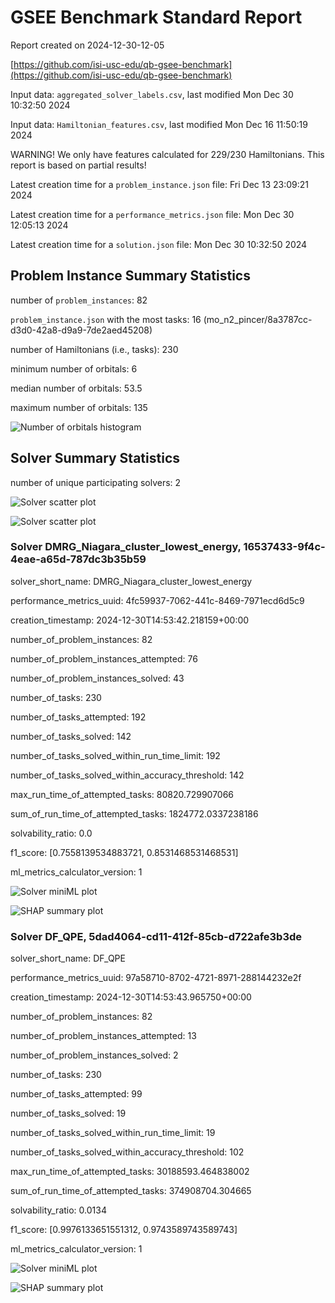 # GSEE Benchmark Standard Report

Report created on 2024-12-30-12-05

[https://github.com/isi-usc-edu/qb-gsee-benchmark](https://github.com/isi-usc-edu/qb-gsee-benchmark)

Input data: `aggregated_solver_labels.csv`, last modified Mon Dec 30 10:32:50 2024

Input data: `Hamiltonian_features.csv`, last modified Mon Dec 16 11:50:19 2024

WARNING!  We only have features calculated for 229/230 Hamiltonians. This report is based on partial results!

Latest creation time for a `problem_instance.json` file: Fri Dec 13 23:09:21 2024

Latest creation time for a `performance_metrics.json` file: Mon Dec 30 12:05:13 2024

Latest creation time for a `solution.json` file: Mon Dec 30 10:32:50 2024

## Problem Instance Summary Statistics

number of `problem_instances`: 82

`problem_instance.json` with the most tasks: 16 (mo_n2_pincer/8a3787cc-d3d0-42a8-d9a9-7de2aed45208)

number of Hamiltonians (i.e., tasks): 230

minimum number of orbitals: 6

median number of orbitals: 53.5

maximum number of orbitals: 135

![Number of orbitals histogram](num_orbitals_histogram.png)

## Solver Summary Statistics

number of unique participating solvers: 2

![Solver scatter plot](solver_num_orbs_vs_runtime_scatter_plot.png)

![Solver scatter plot](solver_num_orbs_vs_log_runtime_scatter_plot.png)

### Solver DMRG_Niagara_cluster_lowest_energy, 16537433-9f4c-4eae-a65d-787dc3b35b59

solver_short_name: DMRG_Niagara_cluster_lowest_energy

performance_metrics_uuid: 4fc59937-7062-441c-8469-7971ecd6d5c9

creation_timestamp: 2024-12-30T14:53:42.218159+00:00

number_of_problem_instances: 82

number_of_problem_instances_attempted: 76

number_of_problem_instances_solved: 43

number_of_tasks: 230

number_of_tasks_attempted: 192

number_of_tasks_solved: 142

number_of_tasks_solved_within_run_time_limit: 192

number_of_tasks_solved_within_accuracy_threshold: 142

max_run_time_of_attempted_tasks: 80820.729907066

sum_of_run_time_of_attempted_tasks: 1824772.0337238186

solvability_ratio: 0.0

f1_score: [0.7558139534883721, 0.8531468531468531]

ml_metrics_calculator_version: 1

![Solver miniML plot](plot_solver_16537433-9f4c-4eae-a65d-787dc3b35b59.png)

![SHAP summary plot](shap_summary_plot_solver_16537433-9f4c-4eae-a65d-787dc3b35b59.png)

### Solver DF_QPE, 5dad4064-cd11-412f-85cb-d722afe3b3de

solver_short_name: DF_QPE

performance_metrics_uuid: 97a58710-8702-4721-8971-288144232e2f

creation_timestamp: 2024-12-30T14:53:43.965750+00:00

number_of_problem_instances: 82

number_of_problem_instances_attempted: 13

number_of_problem_instances_solved: 2

number_of_tasks: 230

number_of_tasks_attempted: 99

number_of_tasks_solved: 19

number_of_tasks_solved_within_run_time_limit: 19

number_of_tasks_solved_within_accuracy_threshold: 102

max_run_time_of_attempted_tasks: 30188593.464838002

sum_of_run_time_of_attempted_tasks: 374908704.304665

solvability_ratio: 0.0134

f1_score: [0.9976133651551312, 0.9743589743589743]

ml_metrics_calculator_version: 1

![Solver miniML plot](plot_solver_5dad4064-cd11-412f-85cb-d722afe3b3de.png)

![SHAP summary plot](shap_summary_plot_solver_5dad4064-cd11-412f-85cb-d722afe3b3de.png)

